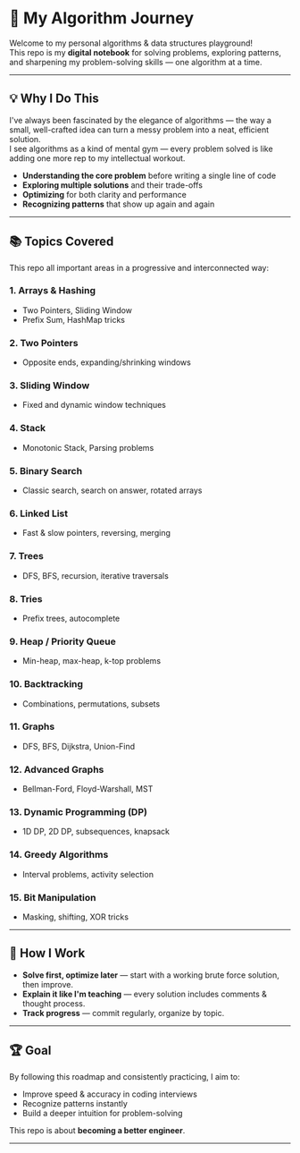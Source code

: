 # 🧠 My Algorithm Journey

Welcome to my personal algorithms & data structures playground!  
This repo is my **digital notebook** for solving problems, exploring patterns, and sharpening my problem-solving skills — one algorithm at a time.

---

## 💡 Why I Do This

I've always been fascinated by the elegance of algorithms — the way a small, well-crafted idea can turn a messy problem into a neat, efficient solution.  
I see algorithms as a kind of mental gym — every problem solved is like adding one more rep to my intellectual workout.

- **Understanding the core problem** before writing a single line of code
- **Exploring multiple solutions** and their trade-offs
- **Optimizing** for both clarity and performance
- **Recognizing patterns** that show up again and again

---

## 📚 Topics Covered

This repo all important areas in a progressive and interconnected way:

### 1. Arrays & Hashing
- Two Pointers, Sliding Window
- Prefix Sum, HashMap tricks

### 2. Two Pointers
- Opposite ends, expanding/shrinking windows

### 3. Sliding Window
- Fixed and dynamic window techniques

### 4. Stack
- Monotonic Stack, Parsing problems

### 5. Binary Search
- Classic search, search on answer, rotated arrays

### 6. Linked List
- Fast & slow pointers, reversing, merging

### 7. Trees
- DFS, BFS, recursion, iterative traversals

### 8. Tries
- Prefix trees, autocomplete

### 9. Heap / Priority Queue
- Min-heap, max-heap, k-top problems

### 10. Backtracking
- Combinations, permutations, subsets

### 11. Graphs
- DFS, BFS, Dijkstra, Union-Find

### 12. Advanced Graphs
- Bellman-Ford, Floyd-Warshall, MST

### 13. Dynamic Programming (DP)
- 1D DP, 2D DP, subsequences, knapsack

### 14. Greedy Algorithms
- Interval problems, activity selection

### 15. Bit Manipulation
- Masking, shifting, XOR tricks

---

## 🚀 How I Work

- **Solve first, optimize later** — start with a working brute force solution, then improve.
- **Explain it like I'm teaching** — every solution includes comments & thought process.
- **Track progress** — commit regularly, organize by topic.

---

## 🏆 Goal

By following this roadmap and consistently practicing, I aim to:

- Improve speed & accuracy in coding interviews
- Recognize patterns instantly
- Build a deeper intuition for problem-solving

This repo is about **becoming a better engineer**.

---
